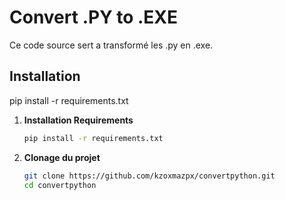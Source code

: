 # Convert .PY to .EXE

Ce code source sert a transformé les .py en .exe.

## Installation

pip install -r requirements.txt

1. **Installation Requirements**
   ```bash
   pip install -r requirements.txt

2. **Clonage du projet**
   ```bash
   git clone https://github.com/kzoxmazpx/convertpython.git
   cd convertpython
